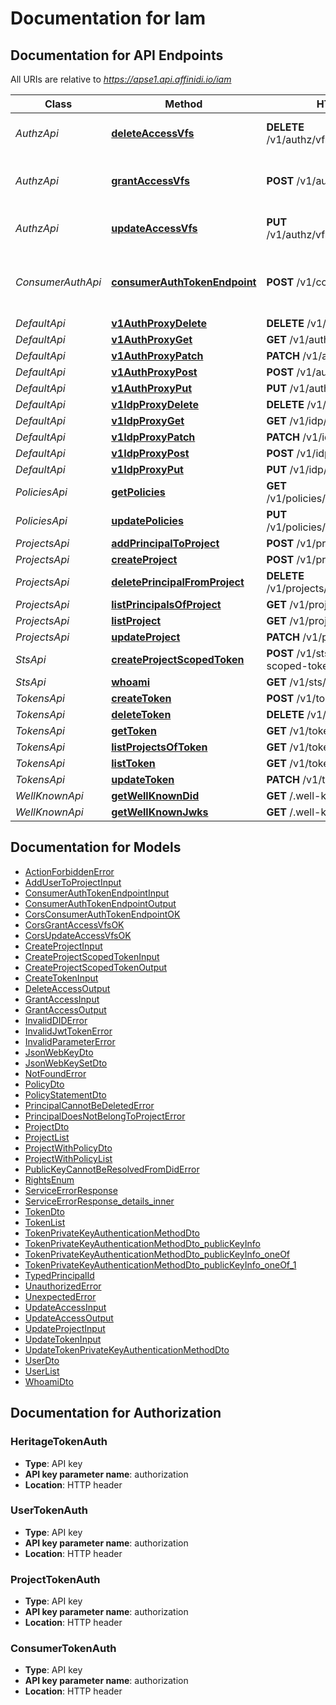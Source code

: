 # Documentation for Iam

<a name="documentation-for-api-endpoints"></a>

## Documentation for API Endpoints

All URIs are relative to *https://apse1.api.affinidi.io/iam*

| Class             | Method                                                                             | HTTP request                                     | Description                             |
| ----------------- | ---------------------------------------------------------------------------------- | ------------------------------------------------ | --------------------------------------- |
| _AuthzApi_        | [**deleteAccessVfs**](Apis/AuthzApi.md#deleteaccessvfs)                            | **DELETE** /v1/authz/vfs/access/{granteeDid}     | delete access of granteeDid             |
| _AuthzApi_        | [**grantAccessVfs**](Apis/AuthzApi.md#grantaccessvfs)                              | **POST** /v1/authz/vfs/access                    | Grant access to the virtual file system |
| _AuthzApi_        | [**updateAccessVfs**](Apis/AuthzApi.md#updateaccessvfs)                            | **PUT** /v1/authz/vfs/access/{granteeDid}        | Update access of granteeDid             |
| _ConsumerAuthApi_ | [**consumerAuthTokenEndpoint**](Apis/ConsumerAuthApi.md#consumerauthtokenendpoint) | **POST** /v1/consumer/oauth2/token               | The Consumer OAuth 2.0 Token Endpoint   |
| _DefaultApi_      | [**v1AuthProxyDelete**](Apis/DefaultApi.md#v1authproxydelete)                      | **DELETE** /v1/auth/{proxy+}                     |                                         |
| _DefaultApi_      | [**v1AuthProxyGet**](Apis/DefaultApi.md#v1authproxyget)                            | **GET** /v1/auth/{proxy+}                        |                                         |
| _DefaultApi_      | [**v1AuthProxyPatch**](Apis/DefaultApi.md#v1authproxypatch)                        | **PATCH** /v1/auth/{proxy+}                      |                                         |
| _DefaultApi_      | [**v1AuthProxyPost**](Apis/DefaultApi.md#v1authproxypost)                          | **POST** /v1/auth/{proxy+}                       |                                         |
| _DefaultApi_      | [**v1AuthProxyPut**](Apis/DefaultApi.md#v1authproxyput)                            | **PUT** /v1/auth/{proxy+}                        |                                         |
| _DefaultApi_      | [**v1IdpProxyDelete**](Apis/DefaultApi.md#v1idpproxydelete)                        | **DELETE** /v1/idp/{proxy+}                      |                                         |
| _DefaultApi_      | [**v1IdpProxyGet**](Apis/DefaultApi.md#v1idpproxyget)                              | **GET** /v1/idp/{proxy+}                         |                                         |
| _DefaultApi_      | [**v1IdpProxyPatch**](Apis/DefaultApi.md#v1idpproxypatch)                          | **PATCH** /v1/idp/{proxy+}                       |                                         |
| _DefaultApi_      | [**v1IdpProxyPost**](Apis/DefaultApi.md#v1idpproxypost)                            | **POST** /v1/idp/{proxy+}                        |                                         |
| _DefaultApi_      | [**v1IdpProxyPut**](Apis/DefaultApi.md#v1idpproxyput)                              | **PUT** /v1/idp/{proxy+}                         |                                         |
| _PoliciesApi_     | [**getPolicies**](Apis/PoliciesApi.md#getpolicies)                                 | **GET** /v1/policies/principals/{principalId}    |                                         |
| _PoliciesApi_     | [**updatePolicies**](Apis/PoliciesApi.md#updatepolicies)                           | **PUT** /v1/policies/principals/{principalId}    |                                         |
| _ProjectsApi_     | [**addPrincipalToProject**](Apis/ProjectsApi.md#addprincipaltoproject)             | **POST** /v1/projects/principals                 |                                         |
| _ProjectsApi_     | [**createProject**](Apis/ProjectsApi.md#createproject)                             | **POST** /v1/projects                            |                                         |
| _ProjectsApi_     | [**deletePrincipalFromProject**](Apis/ProjectsApi.md#deleteprincipalfromproject)   | **DELETE** /v1/projects/principals/{principalId} |                                         |
| _ProjectsApi_     | [**listPrincipalsOfProject**](Apis/ProjectsApi.md#listprincipalsofproject)         | **GET** /v1/projects/principals                  |                                         |
| _ProjectsApi_     | [**listProject**](Apis/ProjectsApi.md#listproject)                                 | **GET** /v1/projects                             |                                         |
| _ProjectsApi_     | [**updateProject**](Apis/ProjectsApi.md#updateproject)                             | **PATCH** /v1/projects/{projectId}               |                                         |
| _StsApi_          | [**createProjectScopedToken**](Apis/StsApi.md#createprojectscopedtoken)            | **POST** /v1/sts/create-project-scoped-token     |                                         |
| _StsApi_          | [**whoami**](Apis/StsApi.md#whoami)                                                | **GET** /v1/sts/whoami                           |                                         |
| _TokensApi_       | [**createToken**](Apis/TokensApi.md#createtoken)                                   | **POST** /v1/tokens                              |                                         |
| _TokensApi_       | [**deleteToken**](Apis/TokensApi.md#deletetoken)                                   | **DELETE** /v1/tokens/{tokenId}                  |                                         |
| _TokensApi_       | [**getToken**](Apis/TokensApi.md#gettoken)                                         | **GET** /v1/tokens/{tokenId}                     |                                         |
| _TokensApi_       | [**listProjectsOfToken**](Apis/TokensApi.md#listprojectsoftoken)                   | **GET** /v1/tokens/{tokenId}/projects            |                                         |
| _TokensApi_       | [**listToken**](Apis/TokensApi.md#listtoken)                                       | **GET** /v1/tokens                               |                                         |
| _TokensApi_       | [**updateToken**](Apis/TokensApi.md#updatetoken)                                   | **PATCH** /v1/tokens/{tokenId}                   |                                         |
| _WellKnownApi_    | [**getWellKnownDid**](Apis/WellKnownApi.md#getwellknowndid)                        | **GET** /.well-known/did.json                    |                                         |
| _WellKnownApi_    | [**getWellKnownJwks**](Apis/WellKnownApi.md#getwellknownjwks)                      | **GET** /.well-known/jwks.json                   |                                         |

<a name="documentation-for-models"></a>

## Documentation for Models

- [ActionForbiddenError](./Models/ActionForbiddenError.md)
- [AddUserToProjectInput](./Models/AddUserToProjectInput.md)
- [ConsumerAuthTokenEndpointInput](./Models/ConsumerAuthTokenEndpointInput.md)
- [ConsumerAuthTokenEndpointOutput](./Models/ConsumerAuthTokenEndpointOutput.md)
- [CorsConsumerAuthTokenEndpointOK](./Models/CorsConsumerAuthTokenEndpointOK.md)
- [CorsGrantAccessVfsOK](./Models/CorsGrantAccessVfsOK.md)
- [CorsUpdateAccessVfsOK](./Models/CorsUpdateAccessVfsOK.md)
- [CreateProjectInput](./Models/CreateProjectInput.md)
- [CreateProjectScopedTokenInput](./Models/CreateProjectScopedTokenInput.md)
- [CreateProjectScopedTokenOutput](./Models/CreateProjectScopedTokenOutput.md)
- [CreateTokenInput](./Models/CreateTokenInput.md)
- [DeleteAccessOutput](./Models/DeleteAccessOutput.md)
- [GrantAccessInput](./Models/GrantAccessInput.md)
- [GrantAccessOutput](./Models/GrantAccessOutput.md)
- [InvalidDIDError](./Models/InvalidDIDError.md)
- [InvalidJwtTokenError](./Models/InvalidJwtTokenError.md)
- [InvalidParameterError](./Models/InvalidParameterError.md)
- [JsonWebKeyDto](./Models/JsonWebKeyDto.md)
- [JsonWebKeySetDto](./Models/JsonWebKeySetDto.md)
- [NotFoundError](./Models/NotFoundError.md)
- [PolicyDto](./Models/PolicyDto.md)
- [PolicyStatementDto](./Models/PolicyStatementDto.md)
- [PrincipalCannotBeDeletedError](./Models/PrincipalCannotBeDeletedError.md)
- [PrincipalDoesNotBelongToProjectError](./Models/PrincipalDoesNotBelongToProjectError.md)
- [ProjectDto](./Models/ProjectDto.md)
- [ProjectList](./Models/ProjectList.md)
- [ProjectWithPolicyDto](./Models/ProjectWithPolicyDto.md)
- [ProjectWithPolicyList](./Models/ProjectWithPolicyList.md)
- [PublicKeyCannotBeResolvedFromDidError](./Models/PublicKeyCannotBeResolvedFromDidError.md)
- [RightsEnum](./Models/RightsEnum.md)
- [ServiceErrorResponse](./Models/ServiceErrorResponse.md)
- [ServiceErrorResponse_details_inner](./Models/ServiceErrorResponse_details_inner.md)
- [TokenDto](./Models/TokenDto.md)
- [TokenList](./Models/TokenList.md)
- [TokenPrivateKeyAuthenticationMethodDto](./Models/TokenPrivateKeyAuthenticationMethodDto.md)
- [TokenPrivateKeyAuthenticationMethodDto_publicKeyInfo](./Models/TokenPrivateKeyAuthenticationMethodDto_publicKeyInfo.md)
- [TokenPrivateKeyAuthenticationMethodDto_publicKeyInfo_oneOf](./Models/TokenPrivateKeyAuthenticationMethodDto_publicKeyInfo_oneOf.md)
- [TokenPrivateKeyAuthenticationMethodDto_publicKeyInfo_oneOf_1](./Models/TokenPrivateKeyAuthenticationMethodDto_publicKeyInfo_oneOf_1.md)
- [TypedPrincipalId](./Models/TypedPrincipalId.md)
- [UnauthorizedError](./Models/UnauthorizedError.md)
- [UnexpectedError](./Models/UnexpectedError.md)
- [UpdateAccessInput](./Models/UpdateAccessInput.md)
- [UpdateAccessOutput](./Models/UpdateAccessOutput.md)
- [UpdateProjectInput](./Models/UpdateProjectInput.md)
- [UpdateTokenInput](./Models/UpdateTokenInput.md)
- [UpdateTokenPrivateKeyAuthenticationMethodDto](./Models/UpdateTokenPrivateKeyAuthenticationMethodDto.md)
- [UserDto](./Models/UserDto.md)
- [UserList](./Models/UserList.md)
- [WhoamiDto](./Models/WhoamiDto.md)

<a name="documentation-for-authorization"></a>

## Documentation for Authorization

<a name="HeritageTokenAuth"></a>

### HeritageTokenAuth

- **Type**: API key
- **API key parameter name**: authorization
- **Location**: HTTP header

<a name="UserTokenAuth"></a>

### UserTokenAuth

- **Type**: API key
- **API key parameter name**: authorization
- **Location**: HTTP header

<a name="ProjectTokenAuth"></a>

### ProjectTokenAuth

- **Type**: API key
- **API key parameter name**: authorization
- **Location**: HTTP header

<a name="ConsumerTokenAuth"></a>

### ConsumerTokenAuth

- **Type**: API key
- **API key parameter name**: authorization
- **Location**: HTTP header

